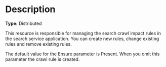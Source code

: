 # Description

**Type:** Distributed

This resource is responsible for managing the search crawl impact rules in the
search service application. You can create new rules, change existing rules and
remove existing rules.

The default value for the Ensure parameter is Present. When you omit this
parameter the crawl rule is created.
